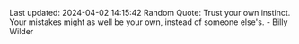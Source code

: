 Last updated: 2024-04-02 14:15:42
Random Quote: Trust your own instinct. Your mistakes might as well be your own, instead of someone else's. - Billy Wilder